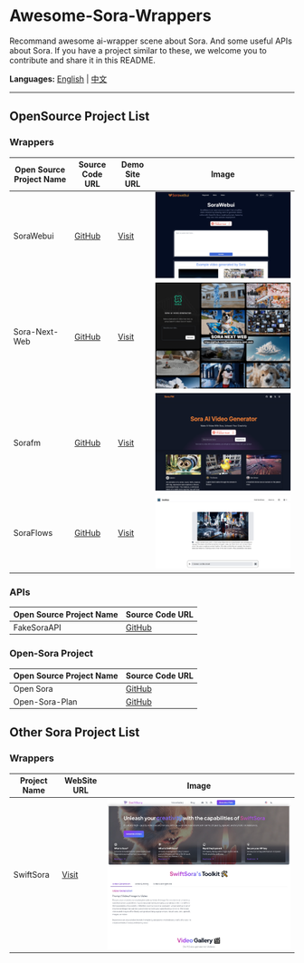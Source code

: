 # Awesome-Sora-Wrappers
Recommand awesome ai-wrapper scene about Sora.
And some useful APIs about Sora.
If you have a project similar to these, we welcome you to contribute and share it in this README.

**Languages:** [English](README.md) | [中文](zh-cn.md)

------

## OpenSource Project List

### Wrappers

| Open Source Project Name | Source Code URL                                   | Demo Site URL                  | Image                              |
| ------------------------ | ------------------------------------------------- | ------------------------------ | ---------------------------------- |
| SoraWebui                | [GitHub](https://github.com/SoraWebui/SoraWebui) | [Visit](https://sorawebui.com/) | ![Image](images/SoraWebui.png)     |
| Sora-Next-Web            | [GitHub](https://github.com/SoraWeb/sora-next-web) | [Visit](https://web.getsoraapp.com/) | ![Image](images/Sora-Next-Web.png) |
| Sorafm                   | [GitHub](https://github.com/all-in-aigc/sorafm) | [Visit](https://sora.fm)    | ![Image](images/Sorafm.png)        |
| SoraFlows                | [GitHub](https://github.com/SoraFlows/SoraFlows) | [Visit](https://www.soraflows.com/en-US) | ![Image](images/SoraFlows.png)     |



### APIs

| Open Source Project Name | Source Code URL                                     |
| ------------------------ | --------------------------------------------------- |
| FakeSoraAPI              | [GitHub](https://github.com/SoraWebui/FakeSoraAPI) |


### Open-Sora Project

| Open Source Project Name | Source Code URL                                     |
| ------------------------ | --------------------------------------------------- |
| Open Sora                | [GitHub](https://github.com/PKU-YuanGroup/Open-Sora-Plan)  |
| Open-Sora-Plan           | [GitHub](https://github.com/PKU-YuanGroup/Open-Sora-Plan)  |


## Other Sora Project List

### Wrappers

| Project Name             | WebSite URL                  | Image                              |
| ------------------------ |  ------------------------------ | ---------------------------------- |
| SwiftSora                |  [Visit](https://www.swiftsora.com/en-US) | ![Image](images/SwiftSora.png)     |
